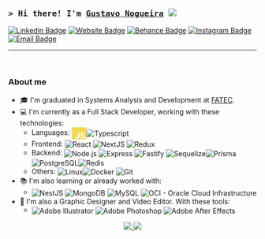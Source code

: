 ### <samp>&gt; Hi there! I'm <a href="https://linktr.ee/gusnogueira" target="_blank">Gustavo Nogueira</a> <img src="https://media.giphy.com/media/hvRJCLFzcasrR4ia7z/giphy.gif" width="25"> </samp>

[![Linkedin Badge](https://img.shields.io/badge/-LinkedIn-0e76a8?style=flat-square&logo=Linkedin&logoColor=white)](https://www.linkedin.com/in/gustavo-h-nogueira/)
[![Website Badge](https://img.shields.io/badge/Website-3b5998?style=flat-square&logo=google-chrome&logoColor=white)](https://linktr.ee/gusnogueira)
[![Behance Badge](https://img.shields.io/badge/-Behance-0057ff?style=flat-square&logo=Behance&logoColor=white)](https://www.behance.net/gushnogueira)
[![Instagram Badge](https://img.shields.io/badge/-Instagram-e4405f?style=flat-square&logo=Instagram&logoColor=white)](https://instagram.com/gushnogueira/)
[![Email Badge](https://img.shields.io/badge/-Gmail-c14438?style=flat-square&logo=Gmail&logoColor=white)](mailto:gus.h.nogueira@gmail.com)
<!-- [![Twitter Badge](https://img.shields.io/badge/-Twitter-00acee?style=flat-square&logo=Twitter&logoColor=white)](https://twitter.com/guzango)
[![Dev.to Badge](https://img.shields.io/badge/-Dev.to-0a0a0a?style=flat-square&logo=Dev.to&logoColor=white)](https://dev.to/gus-nogueira)
[![Twitch Badge](https://img.shields.io/badge/-Twitch-9146ff?style=flat-square&logo=Twitch&logoColor=white)](https://www.twitch.tv/gusnogueira) -->


<hr />
<br>

### About me

- 🎓 I'm graduated in Systems Analysis and Development at [FATEC](https://www.fatecbt.edu.br/fatec/).
- 💻 I'm currently as a Full Stack Developer, working with these technologies:
  - Languages: <img align="center" alt="Javascript" height="25" width="30" src="https://raw.githubusercontent.com/devicons/devicon/master/icons/javascript/javascript-plain.svg"><img align="center" alt="Typescript" height="25" width="30" src="https://devicons.railway.app/i/typescript.svg">
  - Frontend: <img align="center" alt="React" height="25" width="30" src="https://cdn.jsdelivr.net/gh/devicons/devicon/icons/react/react-original.svg"> <img align="center" alt="NextJS" height="25" width="30" src="https://devicons.railway.app/i/nextjs-light.svg"> <img align="center" alt="Redux" height="25" width="30" src="https://cdn.jsdelivr.net/gh/devicons/devicon/icons/redux/redux-original.svg">
  - Backend: <img align="center" alt="Node.js" height="25" width="30" src="https://cdn.jsdelivr.net/gh/devicons/devicon/icons/nodejs/nodejs-original.svg"> <img align="center" alt="Express" height="25" width="30" src="https://cdn.jsdelivr.net/gh/devicons/devicon/icons/express/express-original.svg"> <img align="center" alt="Fastify" height="25" width="30" src="https://devicons.railway.app/i/fastify-light.svg"> <img align="center" alt="Sequelize" height="25" width="30" src="https://cdn.jsdelivr.net/gh/devicons/devicon/icons/sequelize/sequelize-original.svg"><img align="center" alt="Prisma" height="25" width="30" src="https://devicons.railway.app/i/prisma-light.svg"> <img align="center" alt="PostgreSQL" height="25" width="30" src="https://cdn.jsdelivr.net/gh/devicons/devicon/icons/postgresql/postgresql-original-wordmark.svg"><img align="center" alt="Redis" height="25" width="30" src="https://cdn.jsdelivr.net/gh/devicons/devicon/icons/redis/redis-original-wordmark.svg">
  - Others: <img align="center" alt="Linux" height="25" width="30" src="https://cdn.jsdelivr.net/gh/devicons/devicon/icons/linux/linux-original.svg"><img align="center" alt="Docker" height="25" width="30" src="https://cdn.jsdelivr.net/gh/devicons/devicon/icons/docker/docker-plain-wordmark.svg"> <img align="center" alt="Git" height="25" width="30" src="https://devicons.railway.app/i/nginx.svg">
- 📚 I'm also learning or already worked with:
  - <img align="center" alt="NestJS" height="30" width="40" src="https://cdn.jsdelivr.net/gh/devicons/devicon/icons/nestjs/nestjs-plain.svg"> <img align="center" alt="MongoDB" height="25" width="30" src="https://cdn.jsdelivr.net/gh/devicons/devicon/icons/mongodb/mongodb-original-wordmark.svg"> <img align="center" alt="MySQL" height="25" width="30" src="https://devicons.railway.app/i/mysql.svg"> <img align="center" alt="OCI - Oracle Cloud Infrastructure" height="25" width="30" src="https://cdn.jsdelivr.net/gh/devicons/devicon/icons/oracle/oracle-original.svg" />
- 🎨 I'm also a Graphic Designer and Video Editor. With these tools:
  - <img align="center" alt="Adobe Illustrator" height="25" width="30" src="https://cdn.jsdelivr.net/gh/devicons/devicon/icons/illustrator/illustrator-line.svg" /> <img align="center" alt="Adobe Photoshop" height="25" width="30" src="https://cdn.jsdelivr.net/gh/devicons/devicon/icons/photoshop/photoshop-line.svg" /> <img align="center" alt="Adobe After Effects" height="25" width="30" src="https://cdn.jsdelivr.net/gh/devicons/devicon/icons/aftereffects/aftereffects-original.svg" />
<!-- - 📄 [My resume](http://) -->

<div align="center">
  <a href="https://github.com/gu-nogueira">
  <img height="160em" src="https://github-readme-stats.vercel.app/api?username=gu-nogueira&show_icons=true&theme=dracula&include_all_commits=true&count_private=true"/>
  <img height="160em" src="https://github-readme-stats.vercel.app/api/top-langs/?username=gu-nogueira&layout=compact&langs_count=4&theme=dracula"/>
</div>